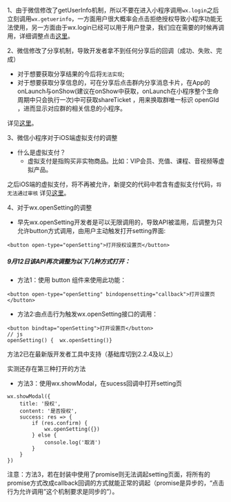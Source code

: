 1、由于微信修改了getUserInfo机制，所以不要在进入小程序调用`wx.login`之后立刻调用`wx.getuerinfo`，一方面用户很大概率会点击拒绝授权导致小程序功能无法使用，另一方面由于wx.login已经可以用于用户登录，我们应在需要的时候再调用，详细调整点击[这里](https://developers.weixin.qq.com/blogdetail?action=get_post_info&lang=zh_CN&token=&docid=000c2424654c40bd9c960e71e5b009)。

2、微信修改了分享机制，导致开发者拿不到任何分享后的回调（成功、失败、完成）
- 对于想要获取分享结果的今后将`无法实现`;
- 对于想要获取分享信息的，可在分享后点击群内分享消息卡片，在App的onLaunch与onShow(建议在onShow中获取，onLaunch在小程序整个生命周期中只会执行一次)中可获取shareTicket ，用来换取群唯一标识 openGId ，进而显示对应群的相关信息的小程序。

详见[这里](https://developers.weixin.qq.com/blogdetail?action=get_post_info&lang=zh_CN&token=&docid=0006823675c0e82a8307c6db25bc09)。

3、微信小程序对于iOS端虚拟支付的调整
- 什么是虚拟支付？
  - 虚拟支付是指购买非实物商品。比如：VIP会员、充值、课程、音视频等虚拟产品。
  
之后iOS端的虚拟支付，将不再被允许，新提交的代码中若含有虚拟支付代码，`将无法通过审核`
详见[这里](https://developers.weixin.qq.com/community/develop/doc/000464b5b3cb382b9d372b98f5ac08)。

4、对于wx.openSetting的调整  
- 早先wx.openSetting开发者是可以无限调用的，导致API被滥用，后调整为只允许button方式调用，由用户主动触发打开setting界面:
```
<button open-type="openSetting">打开授权设置页</button>
```
##### 9月12日该API再次调整为以下几种方式打开：
- 方法1：使用 button 组件来使用此功能：
```
<button open-type="openSetting" bindopensetting="callback">打开设置页</button>
```
- 方法2:由点击行为触发wx.openSetting接口的调用：
```
<button bindtap="openSetting">打开设置页</button> 
// js 
openSetting() {  wx.openSetting()}
```
方法2已在最新版开发者工具中支持（基础库切到2.2.4及以上）

实测还存在第三种打开的方法
- 方法3：使用wx.showModal，在sucess回调中打开setting页
```
wx.showModal({
    title: '授权',
    content: '是否授权',
    success: res => {
        if (res.confirm) {
            wx.openSetting({})
        } else {
            console.log('取消')
        }
    }
})
```
注意：方法3，若在封装中使用了promise则无法调起setting页面，将所有的promise方式改成callback回调的方式就能正常的调起（promise是异步的，“点击行为允许调用”这个机制要求是同步的”）。


